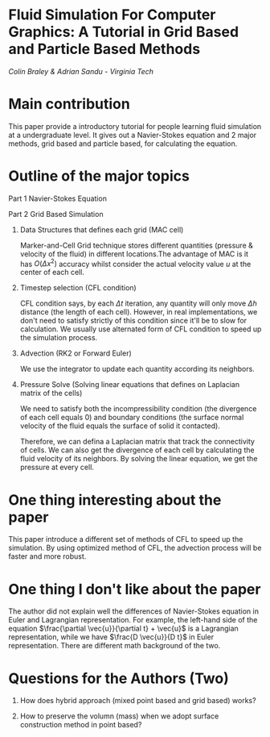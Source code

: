 # Fluid Simulation For Computer Graphics: A Tutorial in Grid Based and Particle Based Methods

*Colin Braley & Adrian Sandu - Virginia Tech*

# Main contribution

This paper provide a introductory tutorial for people learning fluid simulation at a undergraduate level. It gives out a Navier-Stokes equation and 2 major methods, grid based and particle based, for calculating the equation.

# Outline of the major topics

Part 1 Navier-Stokes Equation

Part 2 Grid Based Simulation

1. Data Structures that defines each grid (MAC cell)
   
   Marker-and-Cell Grid technique stores different quantities (pressure & velocity of the fluid) in different locations.The advantage of MAC is it has $O(\Delta x^2)$ accuracy whilst consider the actual velocity value $u$ at the center of each cell. 

2. Timestep selection (CFL condition)
   
   CFL condition says, by each $\Delta t$ iteration, any quantity will only move $\Delta h$ distance (the length of each cell). However, in real implementations, we don't need to satisfy strictly of this condition since it'll be to slow for calculation. We usually use alternated form of CFL condition to speed up the simulation process. 

3. Advection (RK2 or Forward Euler)
   
   We use the integrator to update each quantity according its neighbors.

4. Pressure Solve (Solving linear equations that defines on Laplacian matrix of the cells)
   
   We need to satisfy both the incompressibility condition (the divergence of each cell equals 0) and boundary conditions (the surface normal velocity of the fluid equals the surface of solid it contacted).
   
   Therefore, we can defina a Laplacian matrix that track the connectivity of cells. We can also get the divergence of each cell by calculating the fluid velocity of its neighbors. By solving the linear equation, we get the pressure at every cell. 

# One thing interesting about the paper

This paper introduce a different set of methods of CFL to speed up the simulation. By using optimized method of CFL, the advection process will be faster and more robust.

# One thing I don't like about the paper

The author did not explain well the differences of Navier-Stokes equation in Euler and Lagrangian representation. For example, the left-hand side of the equation $\frac{\partial \vec{u}}{\partial t} + \vec{u}$ is a Lagrangian representation, while we have $\frac{D \vec{u}}{D t}$ in Euler representation. There are different math background of the two.

# Questions for the Authors (Two)

1. How does hybrid approach (mixed point based and grid based) works?

2. How to preserve the volumn (mass) when we adopt surface construction method in point based? 
